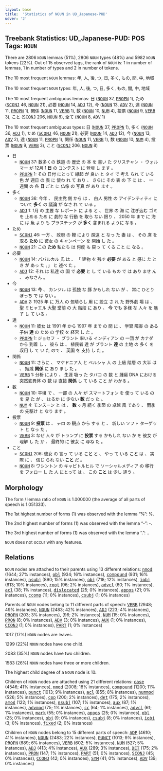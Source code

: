 ```yaml
---
layout: base
title:  'Statistics of NOUN in UD_Japanese-PUD'
udver: '2'
---
```


## Treebank Statistics: UD_Japanese-PUD: POS Tags: `NOUN`

There are 2806 `NOUN` lemmas (51%), 2806 `NOUN` types (48%) and 5982 `NOUN` tokens (22%).
Out of 15 observed tags, the rank of `NOUN` is: 1 in number of lemmas, 1 in number of types and 2 in number of tokens.

The 10 most frequent `NOUN` lemmas: 年, 人, 後, つ, 日, 多く, もの, 間, 中, 地域

The 10 most frequent `NOUN` types:  年, 人, 後, つ, 日, 多く, もの, 間, 中, 地域

The 10 most frequent ambiguous lemmas: 日 (<tt><a href="ja_pud-pos-NOUN.html">NOUN</a></tt> 37, <tt><a href="ja_pud-pos-PROPN.html">PROPN</a></tt> 1), ため (<tt><a href="ja_pud-pos-SCONJ.html">SCONJ</a></tt> 46, <tt><a href="ja_pud-pos-NOUN.html">NOUN</a></tt> 21), 必要 (<tt><a href="ja_pud-pos-NOUN.html">NOUN</a></tt> 14, <tt><a href="ja_pud-pos-ADJ.html">ADJ</a></tt> 12), 今 (<tt><a href="ja_pud-pos-NOUN.html">NOUN</a></tt> 13, <tt><a href="ja_pud-pos-ADV.html">ADV</a></tt> 2), 達 (<tt><a href="ja_pud-pos-NOUN.html">NOUN</a></tt> 11, <tt><a href="ja_pud-pos-PROPN.html">PROPN</a></tt> 1), 関係 (<tt><a href="ja_pud-pos-NOUN.html">NOUN</a></tt> 11, <tt><a href="ja_pud-pos-VERB.html">VERB</a></tt> 1), 数 (<tt><a href="ja_pud-pos-NOUN.html">NOUN</a></tt> 10, <tt><a href="ja_pud-pos-NUM.html">NUM</a></tt> 4), 投票 (<tt><a href="ja_pud-pos-NOUN.html">NOUN</a></tt> 9, <tt><a href="ja_pud-pos-VERB.html">VERB</a></tt> 3), こと (<tt><a href="ja_pud-pos-SCONJ.html">SCONJ</a></tt> 206, <tt><a href="ja_pud-pos-NOUN.html">NOUN</a></tt> 8), 全て (<tt><a href="ja_pud-pos-NOUN.html">NOUN</a></tt> 8, <tt><a href="ja_pud-pos-ADV.html">ADV</a></tt> 1)

The 10 most frequent ambiguous types:  日 (<tt><a href="ja_pud-pos-NOUN.html">NOUN</a></tt> 37, <tt><a href="ja_pud-pos-PROPN.html">PROPN</a></tt> 1), 多く (<tt><a href="ja_pud-pos-NOUN.html">NOUN</a></tt> 36, <tt><a href="ja_pud-pos-ADJ.html">ADJ</a></tt> 1), ため (<tt><a href="ja_pud-pos-SCONJ.html">SCONJ</a></tt> 46, <tt><a href="ja_pud-pos-NOUN.html">NOUN</a></tt> 21), 必要 (<tt><a href="ja_pud-pos-NOUN.html">NOUN</a></tt> 14, <tt><a href="ja_pud-pos-ADJ.html">ADJ</a></tt> 12), 今 (<tt><a href="ja_pud-pos-NOUN.html">NOUN</a></tt> 13, <tt><a href="ja_pud-pos-ADV.html">ADV</a></tt> 2), 達 (<tt><a href="ja_pud-pos-NOUN.html">NOUN</a></tt> 11, <tt><a href="ja_pud-pos-PROPN.html">PROPN</a></tt> 1), 関係 (<tt><a href="ja_pud-pos-NOUN.html">NOUN</a></tt> 11, <tt><a href="ja_pud-pos-VERB.html">VERB</a></tt> 1), 数 (<tt><a href="ja_pud-pos-NOUN.html">NOUN</a></tt> 10, <tt><a href="ja_pud-pos-NUM.html">NUM</a></tt> 4), 投票 (<tt><a href="ja_pud-pos-NOUN.html">NOUN</a></tt> 9, <tt><a href="ja_pud-pos-VERB.html">VERB</a></tt> 3), こと (<tt><a href="ja_pud-pos-SCONJ.html">SCONJ</a></tt> 206, <tt><a href="ja_pud-pos-NOUN.html">NOUN</a></tt> 8)


* 日
  * <tt><a href="ja_pud-pos-NOUN.html">NOUN</a></tt> 37: 数多くの 鉄道 の 歴史 の 本 を 書い た クリスチャン ・ ウォルマー が 12月 1 <b>日</b> の コンテスト に 登壇 し ます 。
  * <tt><a href="ja_pud-pos-PROPN.html">PROPN</a></tt> 1: その 日付 にとって 縁起 が 良い と タイ で 考え られ て いる 色 が 週日 の 表 に 使わ れ て おり 、 さらに その 表 の 下 に は 、 一 週間 の 各 <b>日</b> ごと に 仏像 の 写真 が あり ます 。
* 多く
  * <tt><a href="ja_pud-pos-NOUN.html">NOUN</a></tt> 36: 今年 、 民主党 側 から は 、 白人 男性 の アイデンティティ について <b>多く</b> の 議論 が なさ れ て いる 。
  * <tt><a href="ja_pud-pos-ADJ.html">ADJ</a></tt> 1: 1月 の 主要 な レポート に よる と 、 世界 の 海 に 注ぎ込む ゴミ を 止める ため に 劇的 な 行動 を 取ら ない 限り 、 2050 年 まで に 海 に は 魚 より も プラスチック が <b>多く</b> 含まれる ように なる 。
* ため
  * <tt><a href="ja_pud-pos-SCONJ.html">SCONJ</a></tt> 46: 一方 、 政府 の 鞭 により 疎遠 と なっ た 妻 は 、 その 席 を 取る <b>ため</b> に 彼女 の キャンペーン を 開始 し た 。
  * <tt><a href="ja_pud-pos-NOUN.html">NOUN</a></tt> 21: この <b>ため</b> 私たち は 何度 も 戻っ て くる こと に なる 。
* 必要
  * <tt><a href="ja_pud-pos-NOUN.html">NOUN</a></tt> 14: パバルカル 氏 は 、 「 建物 を 残す <b>必要</b> が ある と 感じ た とき が あっ た 。」 と 述べ た 。
  * <tt><a href="ja_pud-pos-ADJ.html">ADJ</a></tt> 12: それ は 私達 の 国 で <b>必要</b> と し て いる もの で は あり ませ ん 、 みなさん 。
* 今
  * <tt><a href="ja_pud-pos-NOUN.html">NOUN</a></tt> 13: <b>今</b> 、 カンジル は 孤独 な 豚 かもしれ ない が 、 常に ひとりぼっち で は ない 。
  * <tt><a href="ja_pud-pos-ADV.html">ADV</a></tt> 2: 1925 年 に 万人 の 気晴らし 用 に 設立 さ れ た 野外劇 場 は 、 聖 ミヒャエル 大聖 堂前 の 大 階段 に あり 、 <b>今</b> でも 多様 な 人々 を 魅了 し て いる 。
* 達
  * <tt><a href="ja_pud-pos-NOUN.html">NOUN</a></tt> 11: 彼女 は 1991 年 から 1997 年 まで の 間 に 、 学習 障害 の ある 子供 <b>達</b> の ため の 学校 を 経営 し た 。
  * <tt><a href="ja_pud-pos-PROPN.html">PROPN</a></tt> 1: ジョセフ ・ ブラント 率いる インディアン の 一団 が カナダ から 到着 し 、 彼ら は 、 植民者 達 が ブラント <b>達</b> の 土地 の 多く を 収用 し て い た ので 、 英国 を 支持 し た 。
* 関係
  * <tt><a href="ja_pud-pos-NOUN.html">NOUN</a></tt> 11: さらに 、 マケドニア人 と ペルシャ 人 の 上級 階層 の 大半 は 、 姻戚 <b>関係</b> に あり まし た 。
  * <tt><a href="ja_pud-pos-VERB.html">VERB</a></tt> 1: 分析 により 、 生涯 吸っ た タバコ の 数 と 腫瘍 DNA における 突然変異体 の 数 は 直接 <b>関係</b> し て いる こと が わかる 。
* 数
  * <tt><a href="ja_pud-pos-NOUN.html">NOUN</a></tt> 10: 平壌 で 、 一部 の 人々 が スマートフォン を 使っ て いる の を 見 た が 、 はるか に 少ない <b>数</b> だっ た 。
  * <tt><a href="ja_pud-pos-NUM.html">NUM</a></tt> 4: モンスーン と は 、 <b>数</b> ヶ月 続く 季節 の 卓越 風 であり 、 雨季 の 先駆け と なり ます 。
* 投票
  * <tt><a href="ja_pud-pos-NOUN.html">NOUN</a></tt> 9: <b>投票</b> は 、 テロ の 観点 から する と 、 新しい ソフト ターゲット と なっ た 。
  * <tt><a href="ja_pud-pos-VERB.html">VERB</a></tt> 3: なぜ 人々 が トランプ に <b>投票</b> する かもしれ ない か を 彼女 が 理解 し た か 、 最終的 に 彼女 に 尋ね た 。
* こと
  * <tt><a href="ja_pud-pos-SCONJ.html">SCONJ</a></tt> 206: 彼女 の 言っ て いる <b>こと</b> と 、 やっ て いる <b>こと</b> は 、 実際 に 、 信じ られ ない <b>こと</b> だ 。
  * <tt><a href="ja_pud-pos-NOUN.html">NOUN</a></tt> 8: ワシントン の キャピトルヒル で ソーシャルメディア の 移行 を フォロー し た 人 にとって は 、 この <b>こと</b> は 少し 違う 。

## Morphology

The form / lemma ratio of `NOUN` is 1.000000 (the average of all parts of speech is 1.051333).

The 1st highest number of forms (1) was observed with the lemma “%”: %.

The 2nd highest number of forms (1) was observed with the lemma “-”: -.

The 3rd highest number of forms (1) was observed with the lemma “.”: ..

`NOUN` does not occur with any features.


## Relations

`NOUN` nodes are attached to their parents using 13 different relations: <tt><a href="ja_pud-dep-nmod.html">nmod</a></tt> (1644; 27% instances), <tt><a href="ja_pud-dep-obl.html">obl</a></tt> (934; 16% instances), <tt><a href="ja_pud-dep-compound.html">compound</a></tt> (931; 16% instances), <tt><a href="ja_pud-dep-nsubj.html">nsubj</a></tt> (890; 15% instances), <tt><a href="ja_pud-dep-obj.html">obj</a></tt> (718; 12% instances), <tt><a href="ja_pud-dep-iobj.html">iobj</a></tt> (613; 10% instances), <tt><a href="ja_pud-dep-root.html">root</a></tt> (96; 2% instances), <tt><a href="ja_pud-dep-advcl.html">advcl</a></tt> (60; 1% instances), <tt><a href="ja_pud-dep-acl.html">acl</a></tt> (38; 1% instances), <tt><a href="ja_pud-dep-dislocated.html">dislocated</a></tt> (25; 0% instances), <tt><a href="ja_pud-dep-appos.html">appos</a></tt> (21; 0% instances), <tt><a href="ja_pud-dep-ccomp.html">ccomp</a></tt> (11; 0% instances), <tt><a href="ja_pud-dep-csubj.html">csubj</a></tt> (1; 0% instances)

Parents of `NOUN` nodes belong to 11 different parts of speech: <tt><a href="ja_pud-pos-VERB.html">VERB</a></tt> (2948; 49% instances), <tt><a href="ja_pud-pos-NOUN.html">NOUN</a></tt> (2483; 42% instances), <tt><a href="ja_pud-pos-ADJ.html">ADJ</a></tt> (223; 4% instances), <tt><a href="ja_pud-pos-PROPN.html">PROPN</a></tt> (203; 3% instances),  (96; 2% instances), <tt><a href="ja_pud-pos-NUM.html">NUM</a></tt> (15; 0% instances), <tt><a href="ja_pud-pos-PRON.html">PRON</a></tt> (8; 0% instances), <tt><a href="ja_pud-pos-ADV.html">ADV</a></tt> (3; 0% instances), <tt><a href="ja_pud-pos-AUX.html">AUX</a></tt> (1; 0% instances), <tt><a href="ja_pud-pos-CCONJ.html">CCONJ</a></tt> (1; 0% instances), <tt><a href="ja_pud-pos-PART.html">PART</a></tt> (1; 0% instances)

1017 (17%) `NOUN` nodes are leaves.

1299 (22%) `NOUN` nodes have one child.

2083 (35%) `NOUN` nodes have two children.

1583 (26%) `NOUN` nodes have three or more children.

The highest child degree of a `NOUN` node is 10.

Children of `NOUN` nodes are attached using 21 different relations: <tt><a href="ja_pud-dep-case.html">case</a></tt> (4546; 41% instances), <tt><a href="ja_pud-dep-nmod.html">nmod</a></tt> (2008; 18% instances), <tt><a href="ja_pud-dep-compound.html">compound</a></tt> (1200; 11% instances), <tt><a href="ja_pud-dep-punct.html">punct</a></tt> (1013; 9% instances), <tt><a href="ja_pud-dep-acl.html">acl</a></tt> (855; 8% instances), <tt><a href="ja_pud-dep-nummod.html">nummod</a></tt> (526; 5% instances), <tt><a href="ja_pud-dep-cop.html">cop</a></tt> (200; 2% instances), <tt><a href="ja_pud-dep-det.html">det</a></tt> (175; 2% instances), <tt><a href="ja_pud-dep-amod.html">amod</a></tt> (122; 1% instances), <tt><a href="ja_pud-dep-nsubj.html">nsubj</a></tt> (107; 1% instances), <tt><a href="ja_pud-dep-aux.html">aux</a></tt> (87; 1% instances), <tt><a href="ja_pud-dep-advmod.html">advmod</a></tt> (75; 1% instances), <tt><a href="ja_pud-dep-cc.html">cc</a></tt> (64; 1% instances), <tt><a href="ja_pud-dep-advcl.html">advcl</a></tt> (61; 1% instances), <tt><a href="ja_pud-dep-mark.html">mark</a></tt> (55; 0% instances), <tt><a href="ja_pud-dep-appos.html">appos</a></tt> (25; 0% instances), <tt><a href="ja_pud-dep-obl.html">obl</a></tt> (25; 0% instances), <tt><a href="ja_pud-dep-obj.html">obj</a></tt> (9; 0% instances), <tt><a href="ja_pud-dep-csubj.html">csubj</a></tt> (8; 0% instances), <tt><a href="ja_pud-dep-iobj.html">iobj</a></tt> (3; 0% instances), <tt><a href="ja_pud-dep-fixed.html">fixed</a></tt> (2; 0% instances)

Children of `NOUN` nodes belong to 15 different parts of speech: <tt><a href="ja_pud-pos-ADP.html">ADP</a></tt> (4610; 41% instances), <tt><a href="ja_pud-pos-NOUN.html">NOUN</a></tt> (2483; 22% instances), <tt><a href="ja_pud-pos-PUNCT.html">PUNCT</a></tt> (1013; 9% instances), <tt><a href="ja_pud-pos-PROPN.html">PROPN</a></tt> (689; 6% instances), <tt><a href="ja_pud-pos-VERB.html">VERB</a></tt> (602; 5% instances), <tt><a href="ja_pud-pos-NUM.html">NUM</a></tt> (527; 5% instances), <tt><a href="ja_pud-pos-ADJ.html">ADJ</a></tt> (413; 4% instances), <tt><a href="ja_pud-pos-AUX.html">AUX</a></tt> (289; 3% instances), <tt><a href="ja_pud-pos-DET.html">DET</a></tt> (175; 2% instances), <tt><a href="ja_pud-pos-PRON.html">PRON</a></tt> (147; 1% instances), <tt><a href="ja_pud-pos-PART.html">PART</a></tt> (51; 0% instances), <tt><a href="ja_pud-pos-SCONJ.html">SCONJ</a></tt> (45; 0% instances), <tt><a href="ja_pud-pos-CCONJ.html">CCONJ</a></tt> (42; 0% instances), <tt><a href="ja_pud-pos-SYM.html">SYM</a></tt> (41; 0% instances), <tt><a href="ja_pud-pos-ADV.html">ADV</a></tt> (39; 0% instances)


